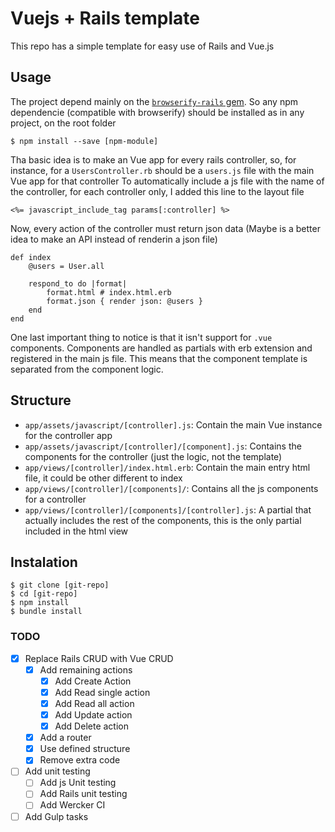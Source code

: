 # Vuejs + Rails template

This repo has a simple template for easy use of Rails and Vue.js 

## Usage

The project depend mainly on the [`browserify-rails` gem](https://github.com/browserify-rails/browserify-rails). 
So any npm dependencie (compatible with browserify) should be installed as in any project, on the root folder

    $ npm install --save [npm-module]

Tha basic idea is to make an Vue app for every rails controller, so, for instance, for a `UsersController.rb` should be a `users.js` file with the main Vue app for that controller
To automatically include a js file with the name of the controller, for each controller only, I added this line to the layout file

    <%= javascript_include_tag params[:controller] %>
    
Now, every action of the controller must return json data (Maybe is a better idea to make an API instead of renderin a json file)

    def index
        @users = User.all
    
        respond_to do |format|
            format.html # index.html.erb
            format.json { render json: @users }
        end
    end

One last important thing to notice is that it isn't support for `.vue` components.
Components are handled as partials with erb extension and registered in the main js file. This means that the component template is separated from the component logic.

## Structure

* `app/assets/javascript/[controller].js`: Contain the main Vue instance for the controller app
* `app/assets/javascript/[controller]/[component].js`: Contains the components for the controller (just the logic, not the template)
* `app/views/[controller]/index.html.erb`: Contain the main entry html file, it could be other different to index
* `app/views/[controller]/[components]/`: Contains all the js components for a controller
* `app/views/[controller]/[components]/[controller].js`: A partial that actually includes the rest of the components, this is the only partial included in the html view

## Instalation

    $ git clone [git-repo]
    $ cd [git-repo]
    $ npm install
    $ bundle install

### TODO

- [x] Replace Rails CRUD with Vue CRUD
    - [x] Add remaining actions
        - [x] Add Create Action
        - [x] Add Read single action
        - [x] Add Read all action
        - [x] Add Update action
        - [x] Add Delete action
    - [x] Add a router
    - [x] Use defined structure
    - [x] Remove extra code
- [ ] Add unit testing
    - [ ] Add js Unit testing
    - [ ] Add Rails unit testing
    - [ ] Add Wercker CI
- [ ] Add Gulp tasks